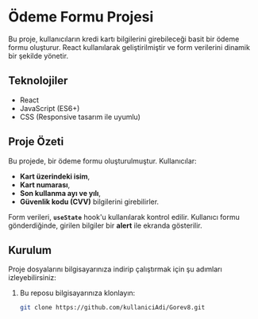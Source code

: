 # Ödeme Formu Projesi

Bu proje, kullanıcıların kredi kartı bilgilerini girebileceği basit bir ödeme formu oluşturur. React kullanılarak geliştirilmiştir ve form verilerini dinamik bir şekilde yönetir.

## Teknolojiler

- React
- JavaScript (ES6+)
- CSS (Responsive tasarım ile uyumlu)

## Proje Özeti

Bu projede, bir ödeme formu oluşturulmuştur. Kullanıcılar:
- **Kart üzerindeki isim**,
- **Kart numarası**,
- **Son kullanma ayı ve yılı**,
- **Güvenlik kodu (CVV)** bilgilerini girebilirler.

Form verileri, **`useState`** hook'u kullanılarak kontrol edilir. Kullanıcı formu gönderdiğinde, girilen bilgiler bir **alert** ile ekranda gösterilir.

## Kurulum

Proje dosyalarını bilgisayarınıza indirip çalıştırmak için şu adımları izleyebilirsiniz:

1. Bu reposu bilgisayarınıza klonlayın:
   ```bash
   git clone https://github.com/kullaniciAdi/Gorev8.git
